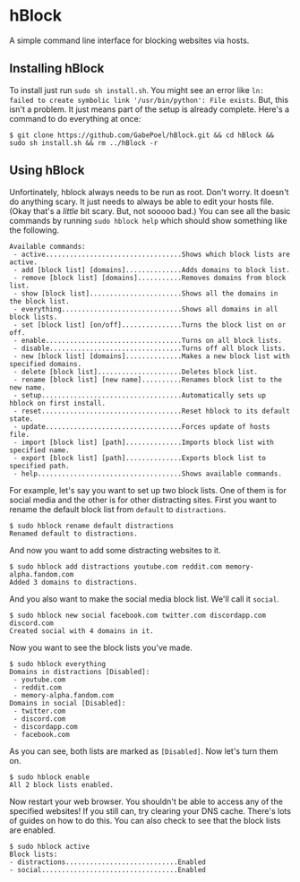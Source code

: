 # hBlock

A simple command line interface for blocking websites via hosts.

## Installing hBlock

To install just run `sudo sh install.sh`. You might see an error like `ln: failed to create symbolic link '/usr/bin/python': File exists`. But, this isn't a problem. It just means part of the setup is already complete. Here's a command to do everything at once:

```$ git clone https://github.com/GabePoel/hBlock.git && cd hBlock && sudo sh install.sh && rm ../hBlock -r```

## Using hBlock

Unfortinately, hblock always needs to be run as root. Don't worry. It doesn't do anything scary. It just needs to always be able to edit your hosts file. (Okay that's a _little_ bit scary. But, not sooooo bad.) You can see all the basic commands by running `sudo hblock help` which should show something like the following.

```
Available commands:
 - active..................................Shows which block lists are active.
 - add [block list] [domains]..............Adds domains to block list.
 - remove [block list] [domains]...........Removes domains from block list.
 - show [block list].......................Shows all the domains in the block list.
 - everything..............................Shows all domains in all block lists.
 - set [block list] [on/off]...............Turns the block list on or off.
 - enable..................................Turns on all block lists.
 - disable.................................Turns off all block lists.
 - new [block list] [domains]..............Makes a new block list with specified domains.
 - delete [block list].....................Deletes block list.
 - rename [block list] [new name]..........Renames block list to the new name.
 - setup...................................Automatically sets up hblock on first install.
 - reset...................................Reset hblock to its default state.
 - update..................................Forces update of hosts file.
 - import [block list] [path]..............Imports block list with specified name.
 - export [block list] [path]..............Exports block list to specified path.
 - help....................................Shows available commands.
```
For example, let's say you want to set up two block lists. One of them is for social media and the other is for other distracting sites. First you want to rename the default block list from `default` to `distractions`.

```
$ sudo hblock rename default distractions
Renamed default to distractions.
```

And now you want to add some distracting websites to it.

```
$ sudo hblock add distractions youtube.com reddit.com memory-alpha.fandom.com
Added 3 domains to distractions.
```

And you also want to make the social media block list. We'll call it `social`.

```
$ sudo hblock new social facebook.com twitter.com discordapp.com discord.com
Created social with 4 domains in it.
```

Now you want to see the block lists you've made.

```
$ sudo hblock everything
Domains in distractions [Disabled]:
 - youtube.com
 - reddit.com
 - memory-alpha.fandom.com
Domains in social [Disabled]:
 - twitter.com
 - discord.com
 - discordapp.com
 - facebook.com
 ```

 As you can see, both lists are marked as `[Disabled]`. Now let's turn them on.

 ```
 $ sudo hblock enable
 All 2 block lists enabled.
 ```

 Now restart your web browser. You shouldn't be able to access any of the specified websites! If you still can, try clearing your DNS cache. There's lots of guides on how to do this. You can also check to see that the block lists are enabled.

 ```
 $ sudo hblock active
 Block lists:
 - distractions............................Enabled
 - social..................................Enabled
 ```
